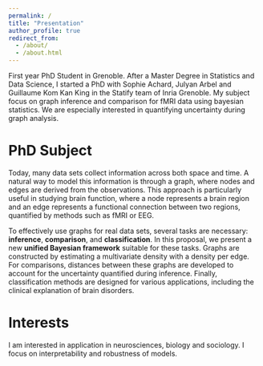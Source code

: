 ```yaml
---
permalink: /
title: "Presentation"
author_profile: true
redirect_from: 
  - /about/
  - /about.html
---
```


First year PhD Student in Grenoble. After a Master Degree in Statistics and Data Science, I started a PhD with Sophie Achard, Julyan Arbel and Guillaume Kom Kan King in the Statify team of Inria Grenoble.
My subject focus on graph inference and comparison for fMRI data using bayesian statistics. We are especially interested in quantifying uncertainty during graph analysis. 

# PhD Subject

Today, many data sets collect information across both space and time. A natural way to model this information is through a graph, where nodes and edges are derived from the observations. This approach is particularly useful in studying brain function, where a node represents a brain region and an edge represents a functional connection between two regions, quantified by methods such as fMRI or EEG. 

To effectively use graphs for real data sets, several tasks are necessary: **inference**, **comparison**, and **classification**. In this proposal, we present a new **unified Bayesian framework** suitable for these tasks. Graphs are constructed by estimating a multivariate density with a density per edge. For comparisons, distances between these graphs are developed to account for the uncertainty quantified during inference. Finally, classification methods are designed for various applications, including the clinical explanation of brain disorders.

# Interests
I am interested in application in neurosciences, biology and sociology. I focus on interpretability and robustness of models.
